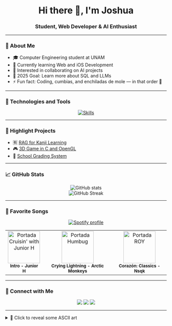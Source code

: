 <h1 align="center">Hi there 👋, I'm Joshua</h1>
<h3 align="center">Student, Web Developer & AI Enthusiast</h3>

---

### 🚀 About Me
- 🎓 Computer Engineering student at UNAM  
- 🌱 Currently learning Web and iOS Development  
- 🤖 Interested in collaborating on AI projects  
- 🎯 2025 Goal: Learn more about SQL and LLMs  
- ⚡ Fun fact: Coding, cumbias, and enchiladas de mole — in that order 🌯

---

### 🧰 Technologies and Tools
<p align="center">
  <a href="https://skillicons.dev">
    <img src="https://skillicons.dev/icons?i=py,java,c,php,js,html,css,laravel,django,mysql,git,github,linux,vscode&perline=8" alt="Skills" />
  </a>
</p>

---

### 🌟 Highlight Projects
- 🈶 [RAG for Kanji Learning](https://github.com/joshuaqm/rag-sensei)  
- 🎮 [3D Game in C and OpenGL](https://github.com/joshuaqm/Regular-Show-House-3D)  
- 🏫 [School Grading System](https://github.com/joshuaqm/SistemaCalificaciones)

---

### 📈 GitHub Stats
<p align="center">
  <img src="https://github-readme-stats.vercel.app/api?username=joshuaqm&show_icons=true&theme=radical&hide_border=false" alt="GitHub stats" />
  <br>
  <img src="https://github-readme-streak-stats.herokuapp.com?user=joshuaqm&theme=radical&hide_border=false" alt="GitHub Streak" />
</p>

---

### 🎵 Favorite Songs
<p align="center">
  <a href="https://open.spotify.com/user/31tf7uu7b3jjmxh2xdt4kdi2mk2e?si=16ff9cf019994142" target="_blank">
    <img src="https://img.shields.io/badge/Spotify-%231DB954.svg?&style=for-the-badge&logo=spotify&logoColor=white" alt="Spotify profile" />
  </a>
</p>

<table align="center">
  <tr>
    <td align="center">
      <a href="https://www.youtube.com/watch?v=y3JcRIfX5Ao" target="_blank"><img src="https://e-cdn-images.dzcdn.net/images/cover/017bcf2835f0623903c841a7b60ce0a2/264x264-000000-80-0-0.jpg" width="100px" alt="Portada Cruisin' with Junior H" /></a>
      <br><sub><b>Intro - Junior H</b></sub>
    </td>
    <td align="center">
      <a href="https://www.youtube.com/watch?v=fLsBJPlGIDU" target="_blank"><img src="https://upload.wikimedia.org/wikipedia/en/2/20/Arcticmonkeys-humbug.jpg" width="100px" alt="Portada Humbug" /></a>
      <br><sub><b>Crying Lightning - Arctic Monkeys</b></sub>
    </td>
    <td align="center">
      <a href="https://www.youtube.com/watch?v=a-vcZ__TvZs&ab_channel=Nsqk" target="_blank"><img src="https://i.pinimg.com/736x/ca/fb/e2/cafbe2cbd9bc3d85f47fbf654a90c95e.jpg" width="100px" alt="Portada ROY" /></a>
      <br><sub><b>Corazón: Classics - Nsqk</b></sub>
    </td>
  </tr>
</table>

---

### 🤝 Connect with Me
<p align="center">
  <a href="https://twitter.com/YoshiQuinteroM" target="_blank"><img src="https://img.shields.io/badge/Twitter-%231DA1F2.svg?&style=for-the-badge&logo=twitter&logoColor=white"/></a>
  <a href="https://www.linkedin.com/in/joshuaquinterom/" target="_blank"><img src="https://img.shields.io/badge/LinkedIn-%230077B5.svg?&style=for-the-badge&logo=linkedin&logoColor=white"/></a>
  <a href="https://www.instagram.com/yoshi.mp3" target="_blank"><img src="https://img.shields.io/badge/Instagram-%23E4405F.svg?&style=for-the-badge&logo=instagram&logoColor=white"/></a>
</p>

---

<details>
<summary>🎨 Click to reveal some ASCII art</summary>

```
⠀⠀⠀⠀⠀⠀⠀⠀⠀⠀⠀⣠⣴⣶⣶⣶⣶⣶⣶⣶⣄⡀⠀⠀⠀⠀⠀⠀⠀⠀⠀
⠀⠀⠀⠀⠀⠀⠀⠀⠀⣰⣿⡿⠛⠉⠙⠛⠛⠛⠛⠻⢿⣿⣷⣄⠀⠀⠀⠀⠀⠀⠀
⠀⠀⠀⠀⠀⠀⠀⠀⣼⣿⠋⠀⠀⠀⠀⠀⠀⠀⢀⣀⣀⠈⢻⣿⣿⡄⠀⠀⠀⠀⠀
⠀⠀⠀⠀⠀⠀⠀⣸⣿⡏⠀⠀⠀⢀⣴⣾⣿⣿⣿⠿⠿⠿⢿⣿⣿⣷⡄⠀⠀⠀⠀
⠀⠀⠀⠀⠀⠀⠀⣿⣿⠁⠀⠀⠀⣿⣿⣯⠁⠀⠀⠀⠀⠀⠀⠀⠈⠙⢿⣷⡄⠀⠀
⠀⠀⣀⣤⣴⣶⣶⣿⡇⠀⠀⠀⢸⣿⣿⣿⣆⠀⠀⠀⠀⠀⠀⠀⠀⠀⠀⣿⣷⡄⠀
⠀⢰⣿⡟⠋⠉⣿⣿⠀⠀⠀⠀⠘⣿⣿⣿⣿⣷⣦⣤⣤⣤⣶⣶⣶⣶⣿⣿⡇⠀⠀
⠀⢸⣿⡇⠀⠀⣿⣿⡇⠀⠀⠀⠀⠹⣿⣿⣿⣿⣿⣿⣿⣿⣿⣿⣿⣿⣿⡿⠃⠀⠀
⠀⣸⣿⡇⠀⠀⣿⣿⡇⠀⠀⠀⠀⠀⠉⠻⠿⣿⣿⣿⣿⡿⠿⠿⢛⣻⡿⠁⠀⠀⠀
⠀⣿⣿⠁⠀⠀⣿⣿⡇⠀⠀⠀⠀⠀⠀⠀⠀⠀⠀⠀⠀⠀⠀⠀⠀⢸⣿⣿⠀⠀⠀
⠀⣿⣿⠀⠀⠀⣿⣿⡇⠀⠀⠀⠀⠀⠀⠀⠀⠀⠀⠀⠀⠀⠀⠀⠀⢸⣿⣿⠀⠀⠀
⠀⣿⣿⠀⠀⠀⣿⣿⡇⠀⠀⠀⠀⠀⠀⠀⠀⠀⠀⠀⠀⠀⠀⠀⠀⢸⣿⣿⠀⠀⠀
⠀⢿⣿⡆⠀⠀⣿⣿⡇⠀⠀⠀⠀⠀⠀⠀⠀⠀⠀⠀⠀⠀⠀⠀⠀⢸⣿⣿⠀⠀⠀
⠀⠸⣿⣧⡀⠀⣿⣿⡇⠀⠀⠀⠀⠀⠀⠀⠀⠀⠀⠀⠀⠀⠀⠀⠀⣿⣿⡇⠀⠀⠀
⠀⠀⠛⢿⣿⣿⣿⣿⡇⠀⠀⠀⠀⠀⣰⣿⣿⣷⣶⣶⣶⣶⠶⢘⣿⣿⠀⠀⠀⠀⠀
⠀⠀⠀⠀⠀⠀⠀⣿⣿⠀⠀⠀⠀⠀⣿⣿⡇⠀⣽⣿⡏⠁⠀⠀⢸⣿⡇⠀⠀⠀⠀
⠀⠀⠀⠀⠀⠀⠀⣿⣿⠀⠀⠀⠀⠀⣿⣿⡇⠀⢹⣿⡆⠀⠀⠀⣸⣿⠇⠀⠀⠀⠀
⠀⠀⠀⠀⠀⠀⠀⢿⣿⣦⣄⣀⣠⣴⣿⣿⠀⠀⠈⠻⣿⣿⣿⣿⡿⠁⠀⠀⠀⠀⠀
⠀⠀⠀⠀⠀⠀⠀⠈⠛⠻⠿⠿⠿⠿⠋⠁⠀⠀⠀⠀⠀⠀⠀⠀⠀⠀⠀⠀⠀⠀⠀
```

</details>
